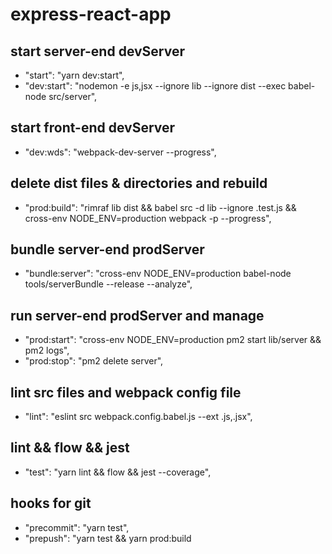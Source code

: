 # express-react-app

## start server-end devServer

- "start": "yarn dev:start",
- "dev:start": "nodemon -e js,jsx --ignore lib --ignore dist --exec babel-node src/server",

## start front-end devServer

- "dev:wds": "webpack-dev-server --progress",

## delete dist files & directories and rebuild

- "prod:build": "rimraf lib dist && babel src -d lib --ignore .test.js && cross-env NODE_ENV=production webpack -p --progress",

## bundle server-end prodServer

- "bundle:server": "cross-env NODE_ENV=production babel-node tools/serverBundle --release --analyze",

## run server-end prodServer and manage

- "prod:start": "cross-env NODE_ENV=production pm2 start lib/server && pm2 logs",
- "prod:stop": "pm2 delete server",

## lint src files and webpack config file

- "lint": "eslint src webpack.config.babel.js --ext .js,.jsx",

## lint && flow && jest

- "test": "yarn lint && flow && jest --coverage",

## hooks for git

- "precommit": "yarn test",
- "prepush": "yarn test && yarn prod:build